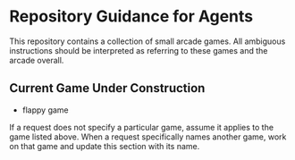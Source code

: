 # Repository Guidance for Agents

This repository contains a collection of small arcade games. All ambiguous instructions should be interpreted as referring to these games and the arcade overall.

## Current Game Under Construction
- flappy game

If a request does not specify a particular game, assume it applies to the game listed above. When a request specifically names another game, work on that game and update this section with its name.
